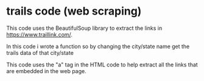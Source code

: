 # trails code (web scraping)
This code uses the BeautifulSoup library to extract the links in https://www.traillink.com/.

In this code i wrote a function so by changing the city/state name get the trails data of that city/state

This code uses the "a" tag in the HTML code to help extract all the links that are embedded in the web page.

